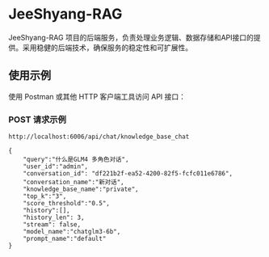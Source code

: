 # JeeShyang-RAG
JeeShyang-RAG 项目的后端服务，负责处理业务逻辑、数据存储和API接口的提供。采用稳健的后端技术，确保服务的稳定性和可扩展性。

## 使用示例

使用 Postman 或其他 HTTP 客户端工具访问 API 接口：

### POST 请求示例

```http
http://localhost:6006/api/chat/knowledge_base_chat

{
    "query":"什么是GLM4 多角色对话",
    "user_id":"admin",
    "conversation_id": "df221b2f-ea52-4200-82f5-fcfc011e6786", 
    "conversation_name":"新对话",
    "knowledge_base_name":"private",
    "top_k":"3",
    "score_threshold":"0.5",
    "history":[],
    "history_len": 3,
    "stream": false,
    "model_name":"chatglm3-6b",
    "prompt_name":"default"
}
```